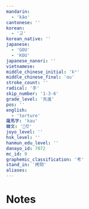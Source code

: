 ```yaml
---
mandarin:
  - 'kǎo'
cantonese: ''
korean:
  - '고'
korean_native: ''
japanese:
  - 'GOU'
  - 'KOU'
japanese_nanori: ''
vietnamese:
middle_chinese_initial: 'kʰ'
middle_chinese_final: 'ɑu'
stroke_count: ''
radical: '手'
skip_number: '1-3-6'
grade_level: '先進'
pos: ''
english:
  - 'torture'
羅馬字: 'kau'
韓文: '캇'
joyo_level: ''
hsk_level: ''
hanmun_edu_level: ''
danayo_id: 7072
mc_id: 0
graphemic_classification: '考'
stand_in: '拷問'
aliases:
---
```


# Notes
